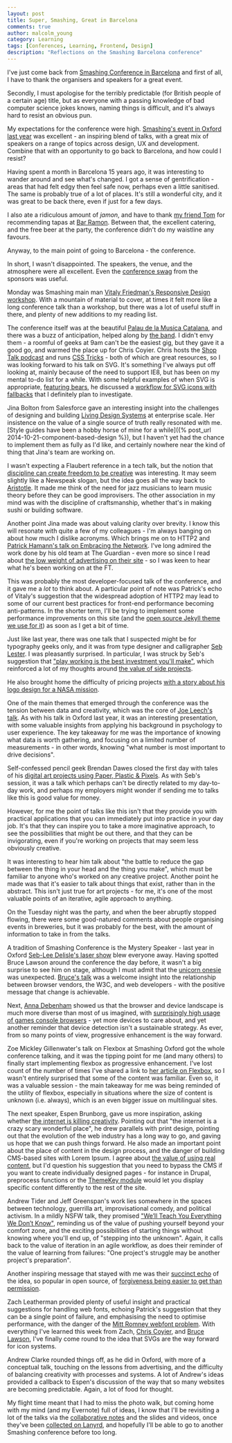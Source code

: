 ```yaml
---
layout: post
title: Super, Smashing, Great in Barcelona
comments: true
author: malcolm_young
category: Learning
tags: [Conferences, Learning, Frontend, Design]
description: "Reflections on the Smashing Barcelona conference"
---
```


I've just come back from [Smashing Conference in Barcelona](http://smashingconf.com/barcelona-2015/) and first of all, I have to thank the organisers and speakers for a great event.

Secondly, I must apologise for the terribly predictable (for British people of a certain age) title, but as everyone with a passing knowledge of bad computer science jokes knows, naming things is difficult, and it's always hard to resist an obvious pun.

My expectations for the conference were high. [Smashing's event in Oxford last year](http://www.red-route.org/articles/smashing-conference-oxford-2014) was excellent - an inspiring blend of talks, with a great mix of speakers on a range of topics across design, UX and development. Combine that with an opportunity to go back to Barcelona, and how could I resist?

Having spent a month in Barcelona 15 years ago, it was interesting to wander around and see what's changed. I got a sense of gentrification - areas that had felt edgy then feel safe now, perhaps even a little sanitised. The same is probably true of a lot of places. It's still a wonderful city, and it was great to be back there, even if just for a few days.

I also ate a ridiculous amount of _jamon_, and have to thank [my friend Tom](http://www.tomhayton.com/) for recommending tapas at [Bar Ramon](http://www.barramon.com/). Between that, the excellent catering, and the free beer at the party, the conference didn't do my waistline any favours.

Anyway, to the main point of going to Barcelona - the conference.

In short, I wasn't disappointed. The speakers, the venue, and the atmosphere were all excellent. Even the [conference swag](http://www.red-route.org/articles/2013-10-01/conference-swag-useless-and-ugly) from the sponsors was useful.

Monday was Smashing main man [Vitaly Friedman's Responsive Design workshop](http://smashingconf.com/barcelona-2015/workshops/vitaly-friedman). With a mountain of material to cover, at times it felt more like a long conference talk than a workshop, but there was a lot of useful stuff in there, and plenty of new additions to my reading list.

The conference itself was at the beautiful [Palau de la Musica Catalana](https://en.wikipedia.org/wiki/Palau_de_la_M%C3%BAsica_Catalana), and there was a buzz of anticipation, helped along by [the band](https://twitter.com/reyRodrigez/status/656383992770506752). I didn't envy them - a roomful of geeks at 9am can't be the easiest gig, but they gave it a good go, and warmed the place up for Chris Coyier. Chris hosts the [Shop Talk podcast](http://shoptalkshow.com/) and runs [CSS Tricks](https://css-tricks.com/) - both of which are great resources, so I was looking forward to his talk on SVG. It's something I've always put off looking at, mainly because of the need to support IE8, but has been on my mental to-do list for a while. With some helpful examples of when SVG is appropriate, [featuring bears](https://twitter.com/martuishere/status/656376381979369472), he discussed a [workflow for SVG icons with fallbacks](https://css-tricks.com/inline-svg-grunticon-fallback/) that I definitely plan to investigate.

Jina Bolton from Salesforce gave an interesting insight into the challenges of designing and building [Living Design Systems](https://speakerdeck.com/jina/living-design-systems) at enterprise scale. Her insistence on the value of a single source of truth really resonated with me. [Style guides have been a hobby horse of mine for a while]({% post_url 2014-10-21-component-based-design %}), but I haven't yet had the chance to implement them as fully as I'd like, and certainly nowhere near the kind of thing that Jina's team are working on.

I wasn't expecting a Flaubert reference in a tech talk, but the notion that [discipline can create freedom to be creative](http://www.brainyquote.com/quotes/quotes/g/gustavefla109857.html) was interesting. It may seem slightly like a Newspeak slogan, but the idea goes all the way back to [Aristotle](https://www.goodreads.com/quotes/146373-through-discipline-comes-freedom). It made me think of the need for jazz musicians to learn music theory before they can be good improvisers. The other association in my mind was with the discipline of craftsmanship, whether that's in making sushi or building software.

Another point Jina made was about valuing clarity over brevity. I know this will resonate with quite a few of my colleagues - I'm always banging on about how much I dislike acronyms. Which brings me on to HTTP2 and [Patrick Hamann's talk on Embracing the Network](https://speakerdeck.com/patrickhamann/embracing-the-network-smashing-conf).
I've long admired the work done by his old team at The Guardian - even more so since I read about [the low weight of advertising on their site](http://www.nytimes.com/interactive/2015/10/01/business/cost-of-mobile-ads.html) - so I was keen to hear what he's been working on at the FT.

This was probably the most developer-focused talk of the conference, and it gave me a *lot* to think about. A particular point of note was Patrick's echo of Vitaly's suggestion that the widespread adoption of HTTP2 may lead to some of our current best practices for front-end performance becoming anti-patterns. In the shorter term, I'll be trying to implement some performance improvements on this site (and the [open source Jekyll theme we use for it](https://github.com/Capgemini/notepad2)) as soon as I get a bit of time.

Just like last year, there was one talk that I suspected might be for typography geeks only, and it was from type designer and calligrapher [Seb Lester](http://smashingconf.com/barcelona-2015/speakers/seb-lester). I was pleasantly surprised. In particular, I was struck by Seb's suggestion that ["<span class='pullquote'>play working is the best investment you'll make</span>"](http://www.booooooom.com/2015/09/11/an-interview-with-master-calligrapher-seb-lester/), which reinforced a lot of my thoughts around [the value of side projects](http://www.red-route.org/articles/hooray-hackywood-joy-side-projects). 

He also brought home the difficulty of pricing projects [with a story about his logo design for a NASA mission](https://twitter.com/scottwhitebread/status/656429930457243648).

One of the main themes that emerged through the conference was the tension between data and creativity, which was the core of [Joe Leech's talk](http://mrjoe.uk/science/). As with his talk in Oxford last year, it was an interesting presentation, with some valuable insights from applying his background in psychology to user experience. The key takeaway for me was the importance of knowing what data is worth gathering, and focusing on a limited number of measurements - in other words, knowing "what number is most important to drive decisions".

Self-confessed pencil geek Brendan Dawes closed the first day with tales of his [digital art projects using Paper, Plastic & Pixels](http://www.fivesimplesteps.com/products/paper-plastic-pixels). As with Seb's session, it was a talk which perhaps can't be directly related to my day-to-day work, and perhaps my employers might wonder if sending me to talks like this is good value for money.

However, for me the point of talks like this isn't that they provide you with practical applications that you can immediately put into practice in your day job. It's that they can inspire you to take a more imaginative approach, to see the possibilities that might be out there, and that they can be invigorating, even if you're working on projects that may seem less obviously creative.

It was interesting to hear him talk about "the battle to reduce the gap between the thing in your head and the thing you make", which must be familiar to anyone who's worked on any creative project. Another point he made was that it's easier to talk about things that exist, rather than in the abstract. This isn't just true for art projects - for me, it's one of the most valuable points of an iterative, agile approach to anything.

On the Tuesday night was the party, and when the beer abruptly stopped flowing, there were some good-natured comments about people organising events in breweries, but it was probably for the best, with the amount of information to take in from the talks.

A tradition of Smashing Conference is the Mystery Speaker - last year in Oxford [Seb-Lee Delisle's laser show](https://vimeo.com/89624072) blew everyone away. Having spotted Bruce Lawson around the conference the day before, it wasn't a big surprise to see him on stage, although I must admit that the [unicorn onesie](https://twitter.com/brucel/status/656820353713491968) was unexpected. [Bruce's talk](http://brucelawson.github.io/talks/2015/houdini/) was a welcome insight into the relationship between browser vendors, the W3C, and web developers - with the positive message that change is achievable.

Next, [Anna Debenham](http://smashingconf.com/barcelona-2015/speakers/anna-debenham) showed us that the browser and device landscape is much more diverse than most of us imagined, with [surprisingly high usage of games console browsers](http://alistapart.com/article/testing-websites-in-game-console-browsers) - yet more devices to care about, and yet another reminder that device detection isn't a sustainable strategy. As ever, <span class="pullquote">from so many points of view, progressive enhancement is the way forward</span>.

Zoe Mickley Gillenwater's talk on Flexbox at Smashing Oxford got the whole conference talking, and it was the tipping point for me (and many others) to finally start implementing flexbox as progressive enhancement. I've lost count of the number of times I've shared a link to [her article on Flexbox](http://zomigi.com/blog/leveling-up-with-flexbox/), so I wasn't entirely surprised that some of the content was familiar. Even so, it was a valuable session - the main takeaway for me was being reminded of the utility of flexbox, especially in situations where the size of content is unknown (i.e. always), which is an even bigger issue on multilingual sites.

The next speaker, Espen Brunborg, gave us more inspiration, asking whether [the internet is killing creativity](http://smashingconf.com/barcelona-2015/speakers/espen-brunborg). Pointing out that "<span class="pullquote">the internet is a crazy scary wonderful place</span>", he drew parallels with print design, pointing out that the evolution of the web industry has a long way to go, and gaving us hope that we can push things forward. He also made an important point about the place of content in the design process, and the danger of building CMS-based sites with Lorem Ipsum. I agree about [the value of using real content](https://twitter.com/malcomio/status/575405333742489600), but I'd question his suggestion that you need to bypass the CMS if you want to create individually designed pages - for instance in Drupal, preprocess functions or the [ThemeKey module](https://www.drupal.org/project/themekey) would let you display specific content differently to the rest of the site.

Andrew Tider and Jeff Greenspan's work lies somewhere in the spaces between technology, guerrilla art, improvisational comedy, and political activism. In a mildly NSFW talk, they promised ["We’ll Teach You Everything We Don’t Know"](http://smashingconf.com/barcelona-2015/speakers/jeff-greenspan), reminding us of <span class="pullquote">the value of pushing yourself beyond your comfort zone, and the exciting possibilities of starting things without knowing where you'll end up</span>, of "stepping into the unknown". Again, it calls back to the value of iteration in an agile workflow, as does their reminder of the value of learning from failures: "One project's struggle may be another project's preparation".

Another inspiring message that stayed with me was their [succinct echo](https://twitter.com/nadalsol/status/656835318969143297) of the idea, so popular in open source, of [forgiveness being easier to get than permission](https://en.wikiquote.org/wiki/Grace_Hopper#Quotes).

Zach Leatherman provided plenty of useful insight and practical suggestions for handling web fonts, echoing Patrick's suggestion that they can be a single point of failure, and emphasising the need to optimise performance, with the danger of the [Mitt Romney webfont problem](http://www.zachleat.com/web/mitt-romney-webfont-problem/). With everything I've learned this week from Zach, [Chris Coyier](https://css-tricks.com/icon-fonts-vs-svg/), and [Bruce Lawson](https://twitter.com/brucel/status/656824082965639172), I've finally come round to the idea that SVGs are the way forward for icon systems.

Andrew Clarke rounded things off, as he did in Oxford, with more of a conceptual talk, touching on the lessons from advertising, and the difficulty of balancing creativity with processes and systems. A lot of Andrew's ideas provided a callback to Espen's discussion of the way that so many websites are becoming predictable. Again, a lot of food for thought.

My flight time meant that I had to miss the photo walk, but coming home with my mind (and my Evernote) full of ideas, I know that I'll be revisiting a lot of the talks via the [collaborative notes](http://smashed.by/bcn-notes) and the slides and videos, once they've been [collected on Lanyrd](http://lanyrd.com/2015/smashingconf-barcelona/), and hopefully I'll be able to go to another Smashing conference before too long.
